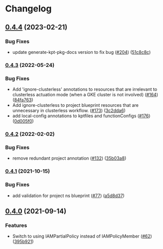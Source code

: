 # Changelog

## [0.4.4](https://github.com/GoogleCloudPlatform/blueprints/compare/project-blueprint-v0.4.3...project-blueprint-v0.4.4) (2023-02-21)


### Bug Fixes

* update generate-kpt-pkg-docs version to fix bug ([#204](https://github.com/GoogleCloudPlatform/blueprints/issues/204)) ([51c8c8c](https://github.com/GoogleCloudPlatform/blueprints/commit/51c8c8cc870cae72d3bb73a86313f151dc3e0e94))

### [0.4.3](https://github.com/GoogleCloudPlatform/blueprints/compare/project-blueprint-v0.4.2...project-blueprint-v0.4.3) (2022-05-24)


### Bug Fixes

* Add 'ignore-clusterless' annotations to resources that are irrelevant to clusterless actuation mode (when a GKE cluster is not involved) ([#164](https://github.com/GoogleCloudPlatform/blueprints/issues/164)) ([84fa763](https://github.com/GoogleCloudPlatform/blueprints/commit/84fa76359253eca234ab5664a97c62dc88b1a860))
* Add ignore-clusterless to project blueprint resources that are unnecessary in clusterless workflow. ([#173](https://github.com/GoogleCloudPlatform/blueprints/issues/173)) ([3c2dda6](https://github.com/GoogleCloudPlatform/blueprints/commit/3c2dda6e6ba2c7929b2cb5e4c71c9584eb62654c))
* add local-config annotations to kptfiles and functionConfigs ([#176](https://github.com/GoogleCloudPlatform/blueprints/issues/176)) ([0d005f0](https://github.com/GoogleCloudPlatform/blueprints/commit/0d005f0174d95d3aca1691e67deffa573c3e7db7))

### [0.4.2](https://github.com/GoogleCloudPlatform/blueprints/compare/project-blueprint-v0.4.1...project-blueprint-v0.4.2) (2022-02-02)


### Bug Fixes

* remove redundant project annotation ([#132](https://github.com/GoogleCloudPlatform/blueprints/issues/132)) ([35b03a8](https://github.com/GoogleCloudPlatform/blueprints/commit/35b03a801fd7996e7dace90cb967b02cba332557))

### [0.4.1](https://www.github.com/GoogleCloudPlatform/blueprints/compare/project-blueprint-v0.4.0...project-blueprint-v0.4.1) (2021-10-15)


### Bug Fixes

* add validation for project ns blueprint ([#77](https://www.github.com/GoogleCloudPlatform/blueprints/issues/77)) ([a5d8d37](https://www.github.com/GoogleCloudPlatform/blueprints/commit/a5d8d37e250d6cb1f9db83963e5cdc3865736e88))

## [0.4.0](https://www.github.com/GoogleCloudPlatform/blueprints/compare/project-blueprint-v0.3.0...project-blueprint-v0.4.0) (2021-09-14)


### Features

* Switch to using IAMPartialPolicy instead of IAMPolicyMember ([#62](https://www.github.com/GoogleCloudPlatform/blueprints/issues/62)) ([395b921](https://www.github.com/GoogleCloudPlatform/blueprints/commit/395b921fe35bf54677e66df013f3ca4c2a09fdb6))
